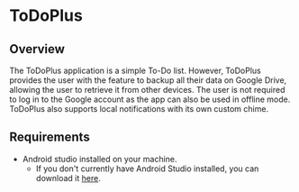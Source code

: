 # ToDoPlus

## Overview

The ToDoPlus application is a simple To-Do list. However, ToDoPlus provides the user with the feature to backup all their data on Google Drive, allowing the user to retrieve it from other devices. 
The user is not required to log in to the Google account as the app can also be used in offline mode. ToDoPlus also supports local notifications with its own custom chime.

## Requirements

- Android studio installed on your machine.
  - If you don't currently have Android Studio installed, you can download it [here](https://developer.android.com/studio).
